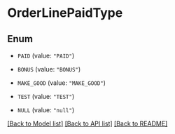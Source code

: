 # OrderLinePaidType

## Enum


* `PAID` (value: `"PAID"`)

* `BONUS` (value: `"BONUS"`)

* `MAKE_GOOD` (value: `"MAKE_GOOD"`)

* `TEST` (value: `"TEST"`)

* `NULL` (value: `"null"`)


[[Back to Model list]](../README.md#documentation-for-models) [[Back to API list]](../README.md#documentation-for-api-endpoints) [[Back to README]](../README.md)


